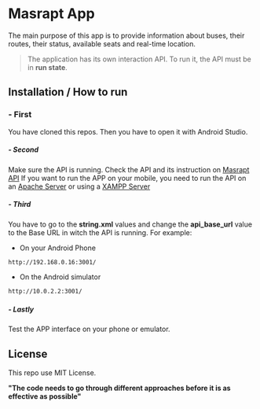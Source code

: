 # Masrapt App

The main purpose of this app is to provide information about buses, their routes, their status, available seats and real-time location.

> The application has its own interaction API.
> To run it, the API must be in **run state**.

## Installation / How to run

### - First
You have cloned this repos.
Then you have to open it with Android Studio.

##### - Second
Make sure the API is running.
Check the API and its instruction on [Masrapt API](https://github.com/robertocarlosmedina/masrapt-api)
If you want to run the APP on your mobile, you need to run the API on an [Apache Server](https://ubuntu.com/tutorials/install-and-configure-apache#1-overview)  or using a [XAMPP Server](https://www.apachefriends.org/es/index.html)

##### - Third
You have to go to the **string.xml** values and change the **api_base_url** value to the Base URL in witch the API is running.
For example:
- On your Android Phone
```sh
http://192.168.0.16:3001/
```
- On the Android simulator
```sh
http://10.0.2.2:3001/
```

##### - Lastly
Test the APP interface on your phone or emulator.

## License

This repo use MIT License.

**"The code needs to go through different approaches before it is as effective as possible"**
